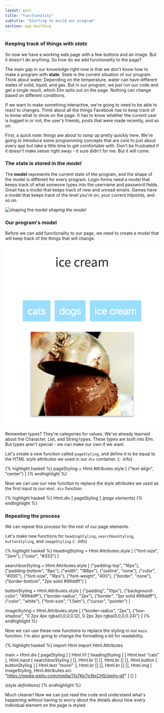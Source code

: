 ```yaml
---
layout: post
title: "functionality"
subtitle: "Starting to build our program"
section: app-building
---
```


### Keeping track of things with *state*

So now we have a working web page with a few buttons and an image. But it doesn't *do* anything. So how do we add functionality to the page?

The main gap in our knowledge right now is that we don't know how to make a program with **state**. State is the current situation of our program. Think about water. Depending on the temperature, water can have different states of solid, liquid, and gas. But in our program, we just run our code and get a single result, which Elm spits out on the page. Nothing can change based on different conditions.

If we want to make something interactive, we're going to need to be able to react to changes. Think about all the things Facebook has to keep track of to know what to show on the page. It has to know whether the current user is logged in or not, the user's friends, posts that were made recently, and so on.

First, a quick note: things are about to ramp up pretty quickly here. We're going to introduce some programming concepts that are core to just about every app but take a little time to get comfortable with. Don't be frustrated if it doesn't make sense right away - it sure didn't for me. But it will come.

### The state is stored in the *model*

The **model** represents the current state of the program, and the shape of the model is different for every program. Login forms need a model that keeps track of what someone types into the username and password fields. Gmail has a model that keeps track of new and unread emails. Games have a model that keeps track of the level you're on, your current hitpoints, and so on.

![shaping the model](https://media.giphy.com/media/TTRmmgPTOBgJ2/giphy.gif)
*shaping the model*

### Our program's model

Before we can add functionality to our page, we need to create a model that will keep track of the things that will change. 



![model](images/app-mvu.png)

Remember types? They're categories for values. We've already learned about the Character, List, and String types. These types are built into Elm. But types aren't special - we can make our own if we want. 















Let's create a new function called `pageStyling`, and define it to be equal to the HTML style attributes we used in our `div` container.
{: .info}

{% highlight haskell %}
pageStyling = Html.Attributes.style [ ("text-align", "center") ]
{% endhighlight %}

Now we can use our new function to replace the style attributes we used as the first input to our `Html.div` function.

{% highlight haskell %}
Html.div
  [ pageStyling ]
  *(page elements)*
{% endhighlight %}

### Repeating the process

We can repeat this process for the rest of our page elements.

Let's make new functions for `headingStyling`, `searchboxStyling`, `buttonStyling`, and `imageStyling`
{: .info}

{% highlight haskell %}
headingStyling =
  Html.Attributes.style
    [
      ("font-size", "2em"), ("color", "#333")
    ]

searchboxStyling =
  Html.Attributes.style
    [
      ("padding-top", "16px"),
      ("padding-bottom", "6px"),
      ("width", "188px"),
      ("outline", "none"),
      ("color", "#000"),
      ("font-size", "16px"),
      ("font-weight", "400"),
      ("border", "none"),
      ("border-bottom", "2px solid #99ddff")
    ]

buttonStyling =
  Html.Attributes.style
    [
      ("padding", "10px"),
      ("background-color", "#99ddff"),
      ("border-radius", "2px"),
      ("border", "1px solid #99ddff"),
      ("color", "white"),
      ("font-size", "1.5em"),
      ("cursor", "pointer")
    ]

imageStyling =
  Html.Attributes.style
    [
      ("border-radius", "2px"),
      ("box-shadow", "0 2px 4px rgba(0,0,0,0.12), 0 2px 3px rgba(0,0,0,0.24)")
    ]
{% endhighlight %}

Now we can use these new functions to replace the styling in our `main` function. I'm also going to change the formatting a bit for readability.

{% highlight haskell %}
import Html
import Html.Attributes

main = Html.div
  [ pageStyling ]
  [
    Html.h1 [ headingStyling ] [ Html.text "cats" ],
    Html.input [ searchboxStyling ] [],
    Html.br [] [],
    Html.br [] [],
    Html.button [ buttonStyling ] [ Html.text "more!" ],
    Html.br [] [],
    Html.br [] [],
    Html.img [ imageStyling, Html.Attributes.src "https://media.giphy.com/media/11s7Ke7jcNxCHS/giphy.gif" ] []
  ]

*(style definitions)*
{% endhighlight %}

Much cleaner! Now we can just read the code and understand what's happening without having to worry about the details about how every individual element on the page is styled.
